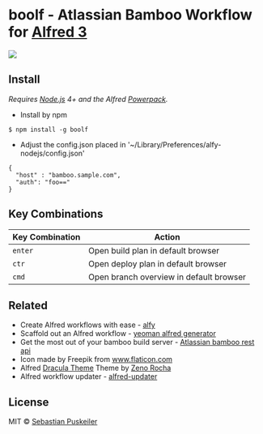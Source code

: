 boolf - Atlassian Bamboo Workflow for [Alfred 3](http://www.alfredapp.com)
==============================

<img src="https://github.com/codeBud7/boolf/blob/master/doc/screenshot.png">

Install
----------------
*Requires [Node.js](https://nodejs.org) 4+ and the Alfred [Powerpack](https://www.alfredapp.com/powerpack/).*
- Install by npm
```
$ npm install -g boolf
```
- Adjust the config.json placed in '~/Library/Preferences/alfy-nodejs/config.json'
```
{
  "host" : "bamboo.sample.com",
  "auth": "foo=="
}
```

Key Combinations
----------------

Key Combination        | Action
---------------------- | ------
`enter`                | Open build plan in default browser
`ctr`                | Open deploy plan in default browser
`cmd`                | Open branch overview in default browser

Related
----------------
- Create Alfred workflows with ease - [alfy](https://github.com/sindresorhus/alfy)
- Scaffold out an Alfred workflow - [yeoman alfred generator](https://github.com/SamVerschueren/generator-alfred)
- Get the most out of your bamboo build server - [Atlassian bamboo rest api](https://developer.atlassian.com/bamboodev/rest-apis/bamboo-rest-resources#BambooRESTResources-BuildService—AllBuilds)
- Icon made by Freepik from www.flaticon.com 
- Alfred [Dracula Theme](https://draculatheme.com/alfred/) Theme by [Zeno Rocha](https://zenorocha.com/)
- Alfred workflow updater - [alfred-updater](https://github.com/SamVerschueren/alfred-updater)

License
----------------
MIT © [Sebastian Puskeiler](twitter.com/ebud7)
